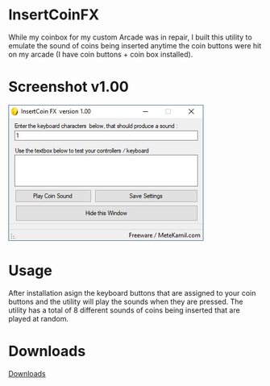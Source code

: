 # InsertCoinFX

While my coinbox for my custom Arcade was in repair, I built this utility to emulate the sound of coins being inserted anytime the coin buttons were hit on my arcade (I have coin buttons + coin box installed).

# Screenshot v1.00

![alt text](https://raw.githubusercontent.com/metekamil/InsertCoinFX_download/master/screenshots/version100.jpg)

# Usage
After installation asign the keyboard buttons that are assigned to your coin buttons and the utility will play the sounds when they are pressed.  The utility has a total of 8 different sounds of coins being inserted that are played at random.

# Downloads

[Downloads](https://github.com/metekamil/InsertCoinFX_download/tree/master/download)
